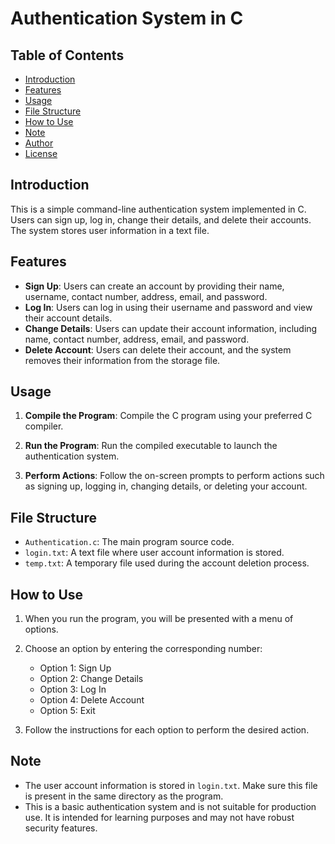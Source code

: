 # Authentication System in C

## Table of Contents
- [Introduction](#introduction)
- [Features](#features)
- [Usage](#usage)
- [File Structure](#file-structure)
- [How to Use](#how-to-use)
- [Note](#note)
- [Author](#author)
- [License](#license)

## Introduction

This is a simple command-line authentication system implemented in C. Users can sign up, log in, change their details, and delete their accounts. The system stores user information in a text file.

## Features

- **Sign Up**: Users can create an account by providing their name, username, contact number, address, email, and password.
- **Log In**: Users can log in using their username and password and view their account details.
- **Change Details**: Users can update their account information, including name, contact number, address, email, and password.
- **Delete Account**: Users can delete their account, and the system removes their information from the storage file.

## Usage

1. **Compile the Program**: Compile the C program using your preferred C compiler.

2. **Run the Program**: Run the compiled executable to launch the authentication system.

3. **Perform Actions**: Follow the on-screen prompts to perform actions such as signing up, logging in, changing details, or deleting your account.

## File Structure

- `Authentication.c`: The main program source code.
- `login.txt`: A text file where user account information is stored.
- `temp.txt`: A temporary file used during the account deletion process.

## How to Use

1. When you run the program, you will be presented with a menu of options.

2. Choose an option by entering the corresponding number:
   - Option 1: Sign Up
   - Option 2: Change Details
   - Option 3: Log In
   - Option 4: Delete Account
   - Option 5: Exit
    
3. Follow the instructions for each option to perform the desired action.

## Note

- The user account information is stored in `login.txt`. Make sure this file is present in the same directory as the program.
- This is a basic authentication system and is not suitable for production use. It is intended for learning purposes and may not have robust security features.
